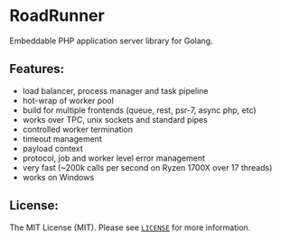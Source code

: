 RoadRunner
==========
Embeddable PHP application server library for Golang.

Features:
--------
- load balancer, process manager and task pipeline 
- hot-wrap of worker pool 
- build for multiple frontends (queue, rest, psr-7, async php, etc)
- works over TPC, unix sockets and standard pipes
- controlled worker termination
- timeout management
- payload context
- protocol, job and worker level error management
- very fast (~200k calls per second on Ryzen 1700X over 17 threads)
- works on Windows

License:
--------
The MIT License (MIT). Please see [`LICENSE`](./LICENSE) for more information.